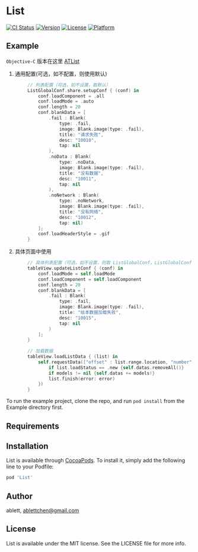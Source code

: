 # List

[![CI Status](https://img.shields.io/travis/ablett/List.svg?style=flat)](https://travis-ci.org/ablett/List)
[![Version](https://img.shields.io/cocoapods/v/List.svg?style=flat)](https://cocoapods.org/pods/List)
[![License](https://img.shields.io/cocoapods/l/List.svg?style=flat)](https://cocoapods.org/pods/List)
[![Platform](https://img.shields.io/cocoapods/p/List.svg?style=flat)](https://cocoapods.org/pods/List)

## Example

`Objective-C` 版本在这里 [ATList](https://github.com/ablettchen/ATList)

1. 通用配置(可选，如不配置，则使用默认)

```swift
        // 列表配置（可选，如不设置，取默认）
        ListGlobalConf.share.setupConf { (conf) in
            conf.loadComponent = .all
            conf.loadMode = .auto
            conf.length = 20
            conf.blankData = [
                .fail : Blank(
                    type: .fail,
                    image: Blank.image(type: .fail),
                    title: "请求失败",
                    desc: "10010",
                    tap: nil
                ),
                .noData : Blank(
                    type: .noData,
                    image: Blank.image(type: .fail),
                    title: "没有数据",
                    desc: "10011",
                    tap: nil
                ),
                .noNetwork : Blank(
                    type: .noNetwork,
                    image: Blank.image(type: .fail),
                    title: "没有网络",
                    desc: "10012",
                    tap: nil)
            ];
            conf.loadHeaderStyle = .gif
        }

```

2. 具体页面中使用

```swift
        // 具体列表配置（可选，如不设置，则取 ListGlobalConf，ListGlobalConf 未设置时取 conf）
        tableView.updateListConf { (conf) in
            conf.loadMode = self.loadMode
            conf.loadComponent = self.loadComponent
            conf.length = 20
            conf.blankData = [
                .fail : Blank(
                    type: .fail,
                    image: Blank.image(type: .fail),
                    title: "绘本数据加载失败",
                    desc: "10015",
                    tap: nil
                )
            ];
        }
        
        // 加载数据
        tableView.loadListData { (list) in
            self.requestData(["offset" : list.range.location, "number" : list.range.length], { (error, models) in
                if list.loadStatus == .new {self.datas.removeAll()}
                if models != nil {self.datas += models!}
                list.finish(error: error)
            })
        }
```

To run the example project, clone the repo, and run `pod install` from the Example directory first.

## Requirements

## Installation

List is available through [CocoaPods](https://cocoapods.org). To install
it, simply add the following line to your Podfile:

```ruby
pod 'List'
```

## Author

ablett, ablettchen@gmail.com

## License

List is available under the MIT license. See the LICENSE file for more info.
